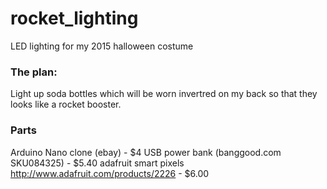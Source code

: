 # rocket_lighting
LED lighting for my 2015 halloween costume

### The plan:
Light up soda bottles which will be worn invertred on my back so that they looks like a rocket booster.

### Parts
Arduino Nano clone (ebay) - $4 
USB power bank (banggood.com SKU084325) - $5.40
adafruit smart pixels http://www.adafruit.com/products/2226 - $6.00
